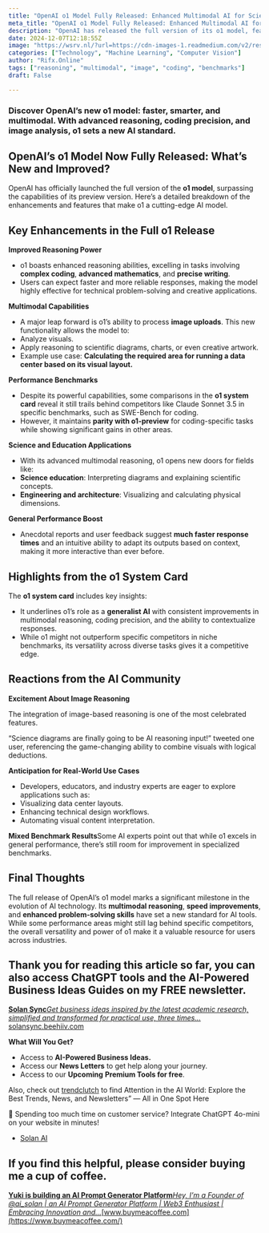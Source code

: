 ```yaml
---
title: "OpenAI o1 Model Fully Released: Enhanced Multimodal AI for Science, Coding, and Writing"
meta_title: "OpenAI o1 Model Fully Released: Enhanced Multimodal AI for Science, Coding, and Writing"
description: "OpenAI has released the full version of its o1 model, featuring enhanced reasoning capabilities, multimodal processing for image analysis, and improved performance in coding and technical tasks. While it shows significant advancements, particularly in science and education applications, it still lags behind some competitors in specific benchmarks. Overall, o1s versatility and speed position it as a valuable tool across various industries, with a notable emphasis on its ability to interpret visual data."
date: 2024-12-07T12:18:55Z
image: "https://wsrv.nl/?url=https://cdn-images-1.readmedium.com/v2/resize:fit:800/1*h_qHXHQzZE6CVXdp8nrM3w.png"
categories: ["Technology", "Machine Learning", "Computer Vision"]
author: "Rifx.Online"
tags: ["reasoning", "multimodal", "image", "coding", "benchmarks"]
draft: False

---
```






### Discover OpenAI’s new o1 model: faster, smarter, and multimodal. With advanced reasoning, coding precision, and image analysis, o1 sets a new AI standard.




## OpenAI’s o1 Model Now Fully Released: What’s New and Improved?







OpenAI has officially launched the full version of the **o1 model**, surpassing the capabilities of its preview version. Here’s a detailed breakdown of the enhancements and features that make o1 a cutting\-edge AI model.


## Key Enhancements in the Full o1 Release

**Improved Reasoning Power**

* o1 boasts enhanced reasoning abilities, excelling in tasks involving **complex coding**, **advanced mathematics**, and **precise writing**.
* Users can expect faster and more reliable responses, making the model highly effective for technical problem\-solving and creative applications.

**Multimodal Capabilities**

* A major leap forward is o1’s ability to process **image uploads**. This new functionality allows the model to:
* Analyze visuals.
* Apply reasoning to scientific diagrams, charts, or even creative artwork.
* Example use case: **Calculating the required area for running a data center based on its visual layout.**

**Performance Benchmarks**

* Despite its powerful capabilities, some comparisons in the **o1 system card** reveal it still trails behind competitors like Claude Sonnet 3\.5 in specific benchmarks, such as SWE\-Bench for coding.
* However, it maintains **parity with o1\-preview** for coding\-specific tasks while showing significant gains in other areas.

**Science and Education Applications**

* With its advanced multimodal reasoning, o1 opens new doors for fields like:
* **Science education**: Interpreting diagrams and explaining scientific concepts.
* **Engineering and architecture**: Visualizing and calculating physical dimensions.

**General Performance Boost**

* Anecdotal reports and user feedback suggest **much faster response times** and an intuitive ability to adapt its outputs based on context, making it more interactive than ever before.


## Highlights from the o1 System Card

The **o1 system card** includes key insights:







* It underlines o1’s role as a **generalist AI** with consistent improvements in multimodal reasoning, coding precision, and the ability to contextualize responses.
* While o1 might not outperform specific competitors in niche benchmarks, its versatility across diverse tasks gives it a competitive edge.


## Reactions from the AI Community

**Excitement About Image Reasoning**







The integration of image\-based reasoning is one of the most celebrated features.

“Science diagrams are finally going to be AI reasoning input!” tweeted one user, referencing the game\-changing ability to combine visuals with logical deductions.

**Anticipation for Real\-World Use Cases**

* Developers, educators, and industry experts are eager to explore applications such as:
* Visualizing data center layouts.
* Enhancing technical design workflows.
* Automating visual content interpretation.

**Mixed Benchmark Results**Some AI experts point out that while o1 excels in general performance, there’s still room for improvement in specialized benchmarks.


## Final Thoughts

The full release of OpenAI’s o1 model marks a significant milestone in the evolution of AI technology. Its **multimodal reasoning**, **speed improvements**, and **enhanced problem\-solving skills** have set a new standard for AI tools. While some performance areas might still lag behind specific competitors, the overall versatility and power of o1 make it a valuable resource for users across industries.


## Thank you for reading this article so far, you can also access ChatGPT tools and the AI\-Powered Business Ideas Guides on my FREE newsletter.

[**Solan Sync***Get business ideas inspired by the latest academic research, simplified and transformed for practical use, three times…*](https://solansync.beehiiv.com/subscribe)[solansync.beehiiv.com](https://solansync.beehiiv.com/)

**What Will You Get?**

* Access to **AI\-Powered Business Ideas.**
* Access our **News Letters** to get help along your journey.
* Access to our **Upcoming** **Premium Tools for free**.

Also, check out [trendclutch](https://www.trendclutch.com/) to find Attention in the AI World: Explore the Best Trends, News, and Newsletters” — All in One Spot Here

🧐 Spending too much time on customer service? Integrate ChatGPT 4o\-mini on your website in minutes!

* [Solan AI](https://solan-ai.com/)


## If you find this helpful, please consider buying me a cup of coffee.

[**Yuki is building an AI Prompt Generator Platform***Hey, I’m a Founder of @ai\_solan \| an AI Prompt Generator Platform \| Web3 Enthusiast \| Embracing Innovation and…*](https://www.buymeacoffee.com/yukitaylorw)[www.buymeacoffee.com](https://www.buymeacoffee.com/)



